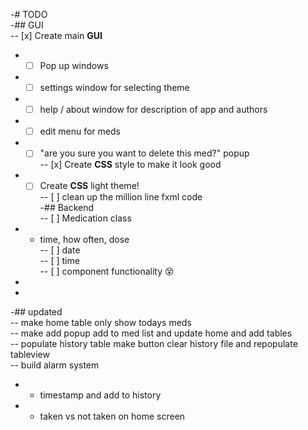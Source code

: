 -# TODO		
 -## GUI		
 -- [x] Create main **GUI**		
 -  - [ ] Pop up windows		
 -    - [ ] settings window for selecting theme		
 -    - [ ] help / about window for description of app and authors		
 -    - [ ] edit menu for meds		
 -    - [ ] "are you sure you want to delete this med?" popup		
 -- [x] Create **CSS** style to make it look good		
 -  - [ ] Create **CSS** light theme!		
 -- [ ] clean up the million line fxml code		
 -## Backend		
 -- [ ] Medication class		
 -  - time, how often, dose		
 -- [ ] date		
 -- [ ] time		
 -- [ ] component functionality :dizzy_face:		
 -		
 -		
 -## updated		
 -- make home table only show todays meds		
 -- make add popup add to med list and update home and add tables		
 -- populate history table  make button clear history file and repopulate tableview		
 -- build alarm system		
 -  - timestamp and add to history		
 -  - taken vs not taken on home screen
